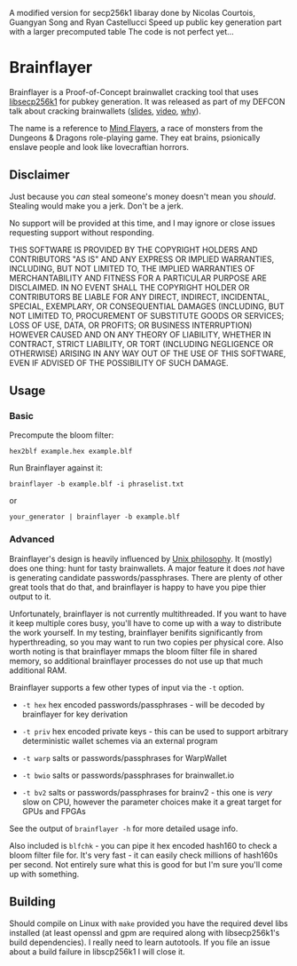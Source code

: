 A modified version for secp256k1 libaray done by Nicolas Courtois, Guangyan Song and Ryan Castellucci
Speed up public key generation part with a larger precomputed table
The code is not perfect yet...

Brainflayer
===========

Brainflayer is a Proof-of-Concept brainwallet cracking tool that uses
[libsecp256k1](https://github.com/bitcoin/secp256k1) for pubkey generation.
It was released as part of my DEFCON talk about cracking brainwallets
([slides](https://rya.nc/dc23), [video](https://rya.nc/b6), [why](https://rya.nc/defcon-brainwallets.html)).

The name is a reference to [Mind Flayers](https://en.wikipedia.org/wiki/Illithid),
a race of monsters from the Dungeons & Dragons role-playing game. They eat
brains, psionically enslave people and look like lovecraftian horrors.

Disclaimer
----------
Just because you *can* steal someone's money doesn't mean you *should*.
Stealing would make you a jerk. Don't be a jerk.

No support will be provided at this time, and I may ignore or close issues
requesting support without responding.

THIS SOFTWARE IS PROVIDED BY THE COPYRIGHT HOLDERS AND CONTRIBUTORS "AS IS"
AND ANY EXPRESS OR IMPLIED WARRANTIES, INCLUDING, BUT NOT LIMITED TO, THE
IMPLIED WARRANTIES OF MERCHANTABILITY AND FITNESS FOR A PARTICULAR PURPOSE
ARE DISCLAIMED. IN NO EVENT SHALL THE COPYRIGHT HOLDER OR CONTRIBUTORS BE
LIABLE FOR ANY DIRECT, INDIRECT, INCIDENTAL, SPECIAL, EXEMPLARY, OR
CONSEQUENTIAL DAMAGES (INCLUDING, BUT NOT LIMITED TO, PROCUREMENT OF
SUBSTITUTE GOODS OR SERVICES; LOSS OF USE, DATA, OR PROFITS; OR BUSINESS
INTERRUPTION) HOWEVER CAUSED AND ON ANY THEORY OF LIABILITY, WHETHER IN
CONTRACT, STRICT LIABILITY, OR TORT (INCLUDING NEGLIGENCE OR OTHERWISE)
ARISING IN ANY WAY OUT OF THE USE OF THIS SOFTWARE, EVEN IF ADVISED OF THE
POSSIBILITY OF SUCH DAMAGE.

Usage
-----

### Basic

Precompute the bloom filter:

`hex2blf example.hex example.blf`

Run Brainflayer against it:

`brainflayer -b example.blf -i phraselist.txt`

or

`your_generator | brainflayer -b example.blf`

### Advanced

Brainflayer's design is heavily influenced by [Unix philosophy](https://en.wikipedia.org/wiki/Unix_philosophy).
It (mostly) does one thing: hunt for tasty brainwallets. A major feature it
does *not* have is generating candidate passwords/passphrases. There are plenty
of other great tools that do that, and brainflayer is happy to have you pipe
thier output to it.

Unfortunately, brainflayer is not currently multithreaded. If you want to have
it keep multiple cores busy, you'll have to come up with a way to distribute
the work yourself. In my testing, brainflayer benifits significantly from
hyperthreading, so you may want to run two copies per physical core. Also
worth noting is that brainflayer mmaps the bloom filter file in shared memory,
so additional brainflayer processes do not use up that much additional RAM.

Brainflayer supports a few other types of input via the `-t` option.

* `-t hex` hex encoded passwords/passphrases - will be decoded by brainflayer
for key derivation

* `-t priv` hex encoded private keys - this can be used to support arbitrary
deterministic wallet schemes via an external program

* `-t warp` salts or passwords/passphrases for WarpWallet

* `-t bwio` salts or passwords/passphrases for brainwallet.io

* `-t bv2` salts or passwords/passphrases for brainv2 - this one is *very* slow
           on CPU, however the parameter choices make it a great target for GPUs
           and FPGAs

See the output of `brainflayer -h` for more detailed usage info.

Also included is `blfchk` - you can pipe it hex encoded hash160 to check a
bloom filter file for. It's very fast - it can easily check millions of
hash160s per second. Not entirely sure what this is good for but I'm sure
you'll come up with something.

Building
--------

Should compile on Linux with `make` provided you have the required devel libs
installed (at least openssl and gpm are required along with libsecp256k1's
build dependencies). I really need to learn autotools. If you file an issue
about a build failure in libscp256k1 I will close it.
